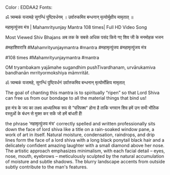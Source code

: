 Color : EDDAA2
Fonts:

ॐ त्र्यम्बकं यजामहे सुगन्धिं पुष्टिवर्धनम् ।
उर्वारुकमिव बन्धनान् मृत्योर्मुक्षीय मामृतात् ॥

महामृत्युंजय मंत्र | Mahamrityunjay Mantra 108 times| Full HD Video Song


Most Viewed Shiv Bhajans अब तक के सबसे अधिक पसंद किये गए शिव जी के मनमोहक भजन

#महाशिवरात्रि #Mahamrityunjaymantra #mantra #महामृत्युंजय
#महामृत्युंजय मंत्र 

#108 times 
#Mahamrityunjaymantra
#mantra

OM tryambakam yajāmahe sugandhim pushTivardhanam,
urvārukamiva bandhanān mrrityormokshiya māmrritāt.

ॐ त्र्यम्बकं यजामहे, सुगन्धिं पुष्टिवर्धनं
उर्वारुकमिव बन्धनान् मृत्योर्मोक्षिय मामृतात्

The goal of chanting this mantra is to spiritually “ripen” so that Lord Shiva can free us from our bondage to all the material things that bind us!

इस मंत्र के जप का लक्ष्य आध्यात्मिक रूप से "परिपक्व" होना है ताकि भगवान शिव हमें उन सभी भौतिक वस्तुओं के बंधन से मुक्त कर सकें जो हमें बांधती हैं!

 the phrase 'महामृत्युंजय मंत्र' correctly spelled and written professionally sits down the face of lord shiva like a title on a rain-soaked window pane, a work of art in itself. Natural moisture, condensation, raindrops, and drip lines form the face of a lord shiva with a long black ponytail black hair and a delicately confident amazing laughter with a small diamond above her nose. The artistic approach emphasizes minimalism, with each facial detail – eyes, nose, mouth, eyebrows – meticulously sculpted by the natural accumulation of moisture and subtle shadows. The blurry landscape accents from outside subtly contribute to the man's features.